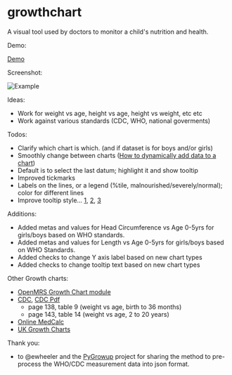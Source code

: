 growthchart
===========

A visual tool used by doctors to monitor a child's nutrition and health.

Demo:

[Demo](http://nathanleiby.github.com/growthchart/)

Screenshot:

![Example](https://raw.githubusercontent.com/gpratt5/growthchart/master/screenshot/hcfab.png)

Ideas:

- Work for weight vs age, height vs age, height vs weight, etc etc
- Work against various standards (CDC, WHO, national goverments)

Todos:

- Clarify which chart is which. (and if dataset is for boys and/or girls)
- Smoothly change between charts ([How to dynamically add data to a chart](http://jsfiddle.net/mbeasley183/DbXhL/))
- Default is to select the last datum; highlight it and show tooltip
- Improved tickmarks
- Labels on the lines, or a legend (%tile, malnourished/severely/normal); color for different lines
- Improve tooltip style... [1](http://rveciana.github.com/geoexamples/d3js/d3js_electoral_map/tooltipCode.html#), [2](http://rveciana.github.com/geoexamples/?page=d3js/d3js_electoral_map/simpleTooltipCode.html), [3](http://bl.ocks.org/biovisualize/2973775)

Additions:

- Added metas and values for Head Circumference vs Age 0-5yrs for girls/boys based on WHO standards.
- Added metas and values for Length vs Age 0-5yrs for girls/boys based on WHO Standards.
- Added checks to change Y axis label based on new chart types
- Added checks to change tooltip text based on new chart types

Other Growth charts:

- [OpenMRS Growth Chart module](https://wiki.openmrs.org/display/docs/Growth+Chart+Module)
- [CDC](http://www.cdc.gov/growthcharts/), [CDC Pdf](http://www.cdc.gov/growthcharts/2000growthchart-us.pdf)
    - page 138, table 9 (weight vs age, birth to 36 months)
    - page 143, table 14 (weight vs age, 2 to 20 years)
- [Online MedCalc](http://www.medcalc.com/growth/)
- [UK Growth Charts](http://www.rcpch.ac.uk/child-health/research-projects/uk-who-growth-charts/uk-who-growth-charts)

Thank you:

- to @ewheeler and the [PyGrowup](https://github.com/ewheeler/pygrowup) project for sharing the method to pre-process the WHO/CDC measurement data into json format.
